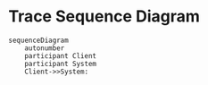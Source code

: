 # Trace Sequence Diagram

```mermaid
sequenceDiagram
    autonumber
    participant Client
    participant System
    Client->>System: 
```
